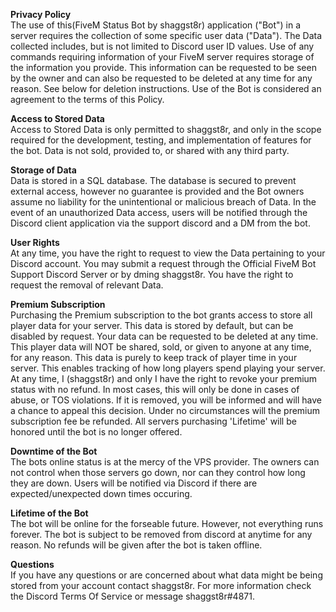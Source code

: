 **Privacy Policy**<br>
The use of this(FiveM Status Bot by shaggst8r) application ("Bot") in a server requires the collection of some specific user data ("Data"). The Data collected includes, but is not limited to Discord user ID values. Use of any commands requiring information of your FiveM server requires storage of the information you provide. This information can be requested to be seen by the owner and can also be requested to be deleted at any time for any reason. See below for deletion instructions. Use of the Bot is considered an agreement to the terms of this Policy.

**Access to Stored Data**<br>
Access to Stored Data is only permitted to shaggst8r, and only in the scope required for the development, testing, and implementation of features for the bot. Data is not sold, provided to, or shared with any third party.

**Storage of Data**<br>
Data is stored in a SQL database. The database is secured to prevent external access, however no guarantee is provided and the Bot owners assume no liability for the unintentional or malicious breach of Data. In the event of an unauthorized Data access, users will be notified through the Discord client application via the support discord and a DM from the bot.

**User Rights**<br>
At any time, you have the right to request to view the Data pertaining to your Discord account. You may submit a request through the Official FiveM Bot Support Discord Server or by dming shaggst8r. You have the right to request the removal of relevant Data.

**Premium Subscription**<br>
Purchasing the Premium subscription to the bot grants access to store all player data for your server. This data is stored by default, but can be disabled by request. Your data can be requested to be deleted at any time. This player data will NOT be shared, sold, or given to anyone at any time, for any reason. This data is purely to keep track of player time in your server. This enables tracking of how long players spend playing your server. At any time, I (shaggst8r) and only I have the right to revoke your premium status with no refund. In most cases, this will only be done in cases of abuse, or TOS violations. If it is removed, you will be informed and will have a chance to appeal this decision. Under no circumstances will the premium subscription fee be refunded. All servers purchasing 'Lifetime' will be honored until the bot is no longer offered. 

**Downtime of the Bot**<br>
The bots online status is at the mercy of the VPS provider. The owners can not control when those servers go down, nor can they control how long they are down. Users will be notified via Discord if there are expected/unexpected down times occuring. 

**Lifetime of the Bot**<br>
The bot will be online for the forseable future. However, not everything runs forever. The bot is subject to be removed from discord at anytime for any reason. No refunds will be given after the bot is taken offline. 

**Questions**<br>
If you have any questions or are concerned about what data might be being stored from your account contact shaggst8r. For more information check the Discord Terms Of Service or message shaggst8r#4871.
